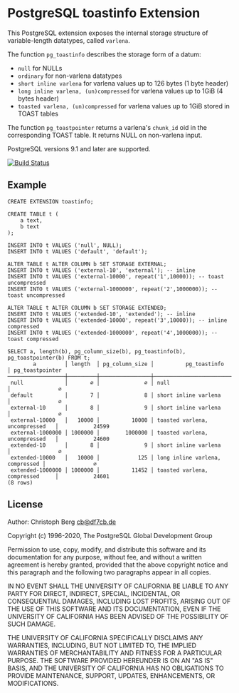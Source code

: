 PostgreSQL toastinfo Extension
==============================

This PostgreSQL extension exposes the internal storage structure of variable-length
datatypes, called `varlena`.

The function `pg_toastinfo` describes the storage form of a datum:

 * `null` for NULLs
 * `ordinary` for non-varlena datatypes
 * `short inline varlena` for varlena values up to 126 bytes (1 byte header)
 * `long inline varlena, (un)compressed` for varlena values up to 1GiB (4 bytes header)
 * `toasted varlena, (un)compressed` for varlena values up to 1GiB stored in TOAST tables

The function `pg_toastpointer` returns a varlena's `chunk_id` oid in the
corresponding TOAST table. It returns NULL on non-varlena input.

PostgreSQL versions 9.1 and later are supported.

[![Build Status](https://travis-ci.org/credativ/toastinfo.svg?branch=master)](https://travis-ci.org/credativ/toastinfo)

Example
-------

```
CREATE EXTENSION toastinfo;

CREATE TABLE t (
	a text,
	b text
);

INSERT INTO t VALUES ('null', NULL);
INSERT INTO t VALUES ('default', 'default');

ALTER TABLE t ALTER COLUMN b SET STORAGE EXTERNAL;
INSERT INTO t VALUES ('external-10', 'external'); -- inline
INSERT INTO t VALUES ('external-10000', repeat('1',10000)); -- toast uncompressed
INSERT INTO t VALUES ('external-1000000', repeat('2',1000000)); -- toast uncompressed

ALTER TABLE t ALTER COLUMN b SET STORAGE EXTENDED;
INSERT INTO t VALUES ('extended-10', 'extended'); -- inline
INSERT INTO t VALUES ('extended-10000', repeat('3',10000)); -- inline compressed
INSERT INTO t VALUES ('extended-1000000', repeat('4',1000000)); -- toast compressed

SELECT a, length(b), pg_column_size(b), pg_toastinfo(b), pg_toastpointer(b) FROM t;
        a         │ length  │ pg_column_size │          pg_toastinfo           │ pg_toastpointer
──────────────────┼─────────┼────────────────┼─────────────────────────────────┼─────────────────
 null             │       ∅ │              ∅ │ null                            │               ∅
 default          │       7 │              8 │ short inline varlena            │               ∅
 external-10      │       8 │              9 │ short inline varlena            │               ∅
 external-10000   │   10000 │          10000 │ toasted varlena, uncompressed   │           24599
 external-1000000 │ 1000000 │        1000000 │ toasted varlena, uncompressed   │           24600
 extended-10      │       8 │              9 │ short inline varlena            │               ∅
 extended-10000   │   10000 │            125 │ long inline varlena, compressed │               ∅
 extended-1000000 │ 1000000 │          11452 │ toasted varlena, compressed     │           24601
(8 rows)
```

License
-------
Author: Christoph Berg <cb@df7cb.de>

Copyright (c) 1996-2020, The PostgreSQL Global Development Group

Permission to use, copy, modify, and distribute this software and its documentation for any purpose, without fee, and without a written agreement is hereby granted, provided that the above copyright notice and this paragraph and the following two paragraphs appear in all copies.

IN NO EVENT SHALL THE UNIVERSITY OF CALIFORNIA BE LIABLE TO ANY PARTY FOR DIRECT, INDIRECT, SPECIAL, INCIDENTAL, OR CONSEQUENTIAL DAMAGES, INCLUDING LOST PROFITS, ARISING OUT OF THE USE OF THIS SOFTWARE AND ITS DOCUMENTATION, EVEN IF THE UNIVERSITY OF CALIFORNIA HAS BEEN ADVISED OF THE POSSIBILITY OF SUCH DAMAGE.

THE UNIVERSITY OF CALIFORNIA SPECIFICALLY DISCLAIMS ANY WARRANTIES, INCLUDING, BUT NOT LIMITED TO, THE IMPLIED WARRANTIES OF MERCHANTABILITY AND FITNESS FOR A PARTICULAR PURPOSE. THE SOFTWARE PROVIDED HEREUNDER IS ON AN "AS IS" BASIS, AND THE UNIVERSITY OF CALIFORNIA HAS NO OBLIGATIONS TO PROVIDE MAINTENANCE, SUPPORT, UPDATES, ENHANCEMENTS, OR MODIFICATIONS.

